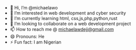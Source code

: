 - 👋 Hi, I’m @michaelawo
- 👀 I’m interested in web development and cyber security
- 🌱 I’m currently learning html, css,js,php,python,rust
- 💞️ I’m looking to collaborate on a web development project
- 📫 How to reach me @ michaelawdeji@gmail.com
- 😄 Pronouns: He
- ⚡ Fun fact: I am  Nigerian

<!---
michaelawo/michaelawo is a ✨ special ✨ repository because its `README.md` (this file) appears on your GitHub profile.
You can click the Preview link to take a look at your changes.
--->
